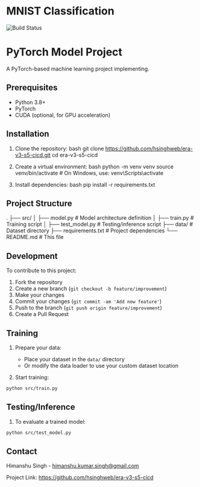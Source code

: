 # MNIST Classification

![Build Status](https://github.com/hsinghweb/era-v3-s5-cicd/actions/workflows/ml-pipeline.yml/badge.svg)

# PyTorch Model Project

A PyTorch-based machine learning project implementing.

## Prerequisites

- Python 3.8+
- PyTorch
- CUDA (optional, for GPU acceleration)

## Installation

1. Clone the repository:
bash
git clone https://github.com/hsinghweb/era-v3-s5-cicd.git
cd era-v3-s5-cicd

2. Create a virtual environment:
bash
python -m venv venv
source venv/bin/activate  # On Windows, use: venv\Scripts\activate

3. Install dependencies:
bash
pip install -r requirements.txt

## Project Structure

.
├── src/
│   ├── model.py          # Model architecture definition
│   ├── train.py          # Training script
│   ├── test_model.py     # Testing/inference script
├── data/                 # Dataset directory
├── requirements.txt      # Project dependencies
└── README.md             # This file

## Development

To contribute to this project:

1. Fork the repository
2. Create a new branch (`git checkout -b feature/improvement`)
3. Make your changes
4. Commit your changes (`git commit -am 'Add new feature'`)
5. Push to the branch (`git push origin feature/improvement`)
6. Create a Pull Request

## Training

1. Prepare your data:
   - Place your dataset in the `data/` directory
   - Or modify the data loader to use your custom dataset location

2. Start training:
```bash
python src/train.py
```

## Testing/Inference

1. To evaluate a trained model:
```bash
python src/test_model.py
```

## Contact

Himanshu Singh - himanshu.kumar.singh@gmail.com

Project Link: https://github.com/hsinghweb/era-v3-s5-cicd

